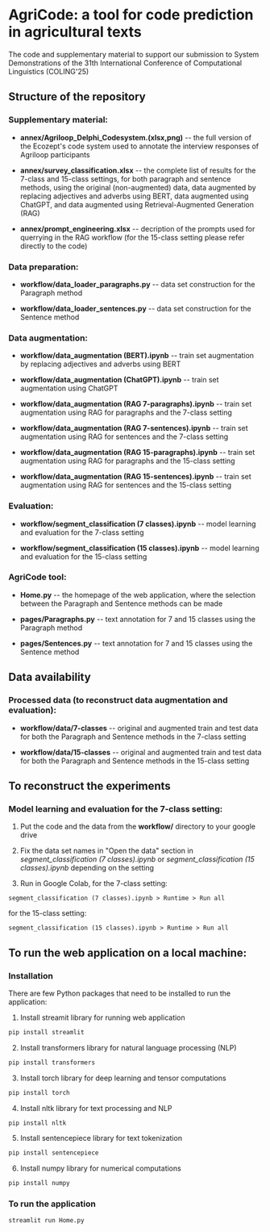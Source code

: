 # AgriCode: a tool for code prediction in agricultural texts
The code and supplementary material to support our submission to System Demonstrations of the 31th International Conference of Computational Linguistics (COLING'25)

## Structure of the repository

### Supplementary material:

- **annex/Agriloop_Delphi_Codesystem.(xlsx,png)** -- the full version of the Ecozept's code system used to annotate the interview responses of Agriloop participants

- **annex/survey_classification.xlsx** -- the complete list of results for the 7-class and 15-class settings, for both paragraph and sentence methods, using the original (non-augmented) data, data augmented by replacing adjectives and adverbs using BERT, data augmented using ChatGPT, and data augmented using Retrieval-Augmented Generation (RAG)

- **annex/prompt_engineering.xlsx** -- decription of the prompts used for querrying in the RAG workflow (for the 15-class setting please refer directly to the code)

### Data preparation:

- **workflow/data_loader_paragraphs.py** -- data set construction for the Paragraph method

- **workflow/data_loader_sentences.py** -- data set construction for the Sentence method

### Data augmentation:

- **workflow/data_augmentation (BERT).ipynb** -- train set augmentation by replacing adjectives and adverbs using BERT

- **workflow/data_augmentation (ChatGPT).ipynb** -- train set augmentation using ChatGPT

- **workflow/data_augmentation (RAG 7-paragraphs).ipynb** -- train set augmentation using RAG for paragraphs and the 7-class setting

- **workflow/data_augmentation (RAG 7-sentences).ipynb** -- train set augmentation using RAG for sentences and the 7-class setting

- **workflow/data_augmentation (RAG 15-paragraphs).ipynb** -- train set augmentation using RAG for paragraphs and the 15-class setting

- **workflow/data_augmentation (RAG 15-sentences).ipynb** -- train set augmentation using RAG for sentences and the 15-class setting

### Evaluation:

- **workflow/segment_classification (7 classes).ipynb** -- model learning and evaluation for the 7-class setting

- **workflow/segment_classification (15 classes).ipynb** -- model learning and evaluation for the 15-class setting

### AgriCode tool:

- **Home.py** -- the homepage of the web application, where the selection between the Paragraph and Sentence methods can be made

- **pages/Paragraphs.py** -- text annotation for 7 and 15 classes using the Paragraph method

- **pages/Sentences.py** -- text annotation for 7 and 15 classes using the Sentence method

## Data availability

### Processed data (to reconstruct data augmentation and evaluation):

- **workflow/data/7-classes** -- original and augmented train and test data for both the Paragraph and Sentence methods in the 7-class setting

- **workflow/data/15-classes** -- original and augmented train and test data for both the Paragraph and Sentence methods in the 15-class setting

## To reconstruct the experiments

### Model learning and evaluation for the 7-class setting:

1) Put the code and the data from the **workflow/** directory to your google drive

2) Fix the data set names in "Open the data" section in *segment_classification (7 classes).ipynb* or *segment_classification (15 classes).ipynb* depending on the setting

3) Run in Google Colab, for the 7-class setting: 

`segment_classification (7 classes).ipynb > Runtime > Run all`

for the 15-class setting: 

`segment_classification (15 classes).ipynb > Runtime > Run all`

## To run the web application on a local machine:

### Installation

There are few Python packages that need to be installed to run the application:

1. Install streamit library for running web application
```sh
pip install streamlit
```
2. Install transformers library for natural language processing (NLP)
```sh
pip install transformers
```

3. Install torch library for deep learning and tensor computations
```sh
pip install torch
```
4. Install nltk library for text processing and NLP

```sh
pip install nltk
```
5. Install sentencepiece library for text tokenization

```sh
pip install sentencepiece
```
6. Install numpy library for numerical computations

```sh
pip install numpy
```

### To run the application

```sh
streamlit run Home.py
```
